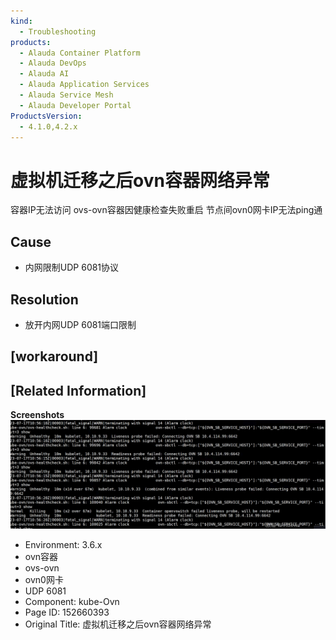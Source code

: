 ```yaml
---
kind:
  - Troubleshooting
products:
  - Alauda Container Platform
  - Alauda DevOps
  - Alauda AI
  - Alauda Application Services
  - Alauda Service Mesh
  - Alauda Developer Portal
ProductsVersion:
  - 4.1.0,4.2.x
---
```

<!-- A type of document that involves encountering a fault, diagnosing it, performing root cause analysis, and providing solutions. -->

# 虚拟机迁移之后ovn容器网络异常

容器IP无法访问 ovs-ovn容器因健康检查失败重启 节点间ovn0网卡IP无法ping通

## Cause
- 内网限制UDP 6081协议

## Resolution
- 放开内网UDP 6081端口限制

## [workaround]

## [Related Information]
**Screenshots**
![](assets/xu-ni-ji-qian-yi-zhi-hou-ovnrong-qi-wang-luo-yi-chang/image2023-7-20_17-9-49.png)
- Environment: 3.6.x
- ovn容器
- ovs-ovn
- ovn0网卡
- UDP 6081
- Component: kube-Ovn
- Page ID: 152660393
- Original Title: 虚拟机迁移之后ovn容器网络异常
